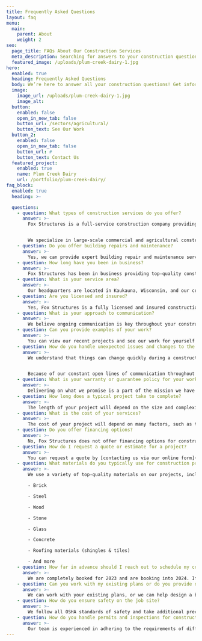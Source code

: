 ```yaml
---
title: Frequently Asked Questions
layout: faq
menu:
  main:
    parent: About
    weight: 2
seo:
  page_title: FAQs About Our Construction Services
  meta_description: Searching for answers to your construction questions? Visit our FAQ page for information on our services, pricing and more. Or contact (920) 766-9305.
  featured_image: /uploads/plum-creek-dairy-1.jpg
hero: 
  enabled: true
  heading: Frequently Asked Questions
  body: We’re here to answer all your construction questions! Get information on the construction services we offer and what it’s like to work with Fox Structures.
  image: 
    image_url: /uploads/plum-creek-dairy-1.jpg
    image_alt: 
  button:
    enabled: false
    open_in_new_tab: false
    button_url: /sectors/agricultural/
    button_text: See Our Work
  button_2:
    enabled: false
    open_in_new_tab: false
    button_url: #
    button_text: Contact Us
  featured_project: 
    enabled: true
    name: Plum Creek Dairy
    url: /portfolio/plum-creek-dairy/
faq_block:
  enabled: true
  heading: >-

  questions:
    - question: What types of construction services do you offer?
      answer: >-
        Fox Structures is a full-service construction company providing expert design, construction and concrete services for various industries, including commercial, agricultural, residential, equestrian and more. 


        We specialize in large-scale commercial and agricultural construction projects, such as [farm design](/construction-services/agricultural/farm-design/), [barn construction](/construction-services/agricultural/barn-construction/), [mini storage facilities](/construction-services/commercial/mini-storage/), [corporate offices](/construction-services/commercial/office-buildings/) and more.
    - question: Do you offer building repairs and maintenance?
      answer: >-
        Yes, we can provide expert building repair and maintenance services. In fact, many of our past clients turn to us when they need to make a building repair, or when they need to remodel or add on to their current structures. We take pride in serving clients for their long-term construction needs.
    - question: How long have you been in business?
      answer: >-
        Fox Structures has been in business providing top-quality construction services to clients throughout Northeast Wisconsin since 1982.
    - question: What is your service area?
      answer: >-
        Our headquarters are located in Kaukauna, Wisconsin, and our crew provides construction and concrete services to clients throughout Northeast Wisconsin.
    - question: Are you licensed and insured?
      answer: >-
        Yes, Fox Structures is a fully licensed and insured construction company. We have been in operation for over 40 years and intimately understand the regulations and requirements of the structures we build. Safety is a top priority for our team, both in our shop and while on project sites.
    - question: What is your approach to communication?
      answer: >-
        We believe ongoing communication is key throughout your construction project. Our ownership team accompanies our construction crews on projects and manages your building from start to finish, keeping in constant contact with you to get you the updates you need. Our approach to ongoing communication and dedication to building long-lasting relationships with our clients is one of the main pillars of our success.
    - question: Can you provide examples of your work?
      answer: >-
        You can view our recent projects and see our work for yourself by visiting our [Portfolio](/portfolio/) page. Here, you’ll find detailed project images, specs and features, as well as testimonials from our clients.
    - question: How do you handle unexpected issues and changes to the scope of work during a project?
      answer: >-
        We understand that things can change quickly during a construction project, and our team is well-adept at pivoting to meet your needs and expectations. We are also well prepared to handle obstacles like obtaining low-stock materials, working around harsh weather conditions and more. 


        Because of our constant open lines of communication throughout your build, you will always be informed of any project setbacks, and our team will work diligently to ensure your project is completed on time, regardless of unforeseen challenges.
    - question: What is your warranty or guarantee policy for your work?
      answer: >-
        Delivering on what we promise is a part of the mission we have followed since our inception. Our team is committed to your complete satisfaction and will work with you to rectify any issues or concerns throughout your project, should they arise.
    - question: How long does a typical project take to complete?
      answer: >-
        The length of your project will depend on the size and complexity of your project, your budget and timeline, as well as factors such as procuring the necessary materials to complete your build. Because we have a robust scheduling system and avoid overbooking projects, many of our clients have been impressed with our fast turnaround times. [Contact us](/contact/) to get the most accurate timeline for your project.
    - question: What is the cost of your services?
      answer: >-
        The cost of your project will depend on many factors, such as the size and complexity of your build, the materials used and the project timeline. Because we specialize in large-scale projects, the average cost of our services range from **$XX-$XX per square foot**. [Contact us](/contact/) for the most accurate pricing estimate for your project.
    - question: Do you offer financing options?
      answer: >-
        No, Fox Structures does not offer financing options for construction or concrete services. We can, however, assist you in obtaining the proper financing for your project.
    - question: How do I request a quote or estimate for a project?
      answer: >-
        You can request a quote by [contacting us via our online form](/contact-us/), or by calling us at <a href="tel:920-766-9305">(920) 766-9305</a>. Our team will gather the information we need to provide you with the most accurate price quote, as well as a project timeline.
    - question: What materials do you typically use for construction projects?
      answer: >-
        We use a variety of top-quality materials on our projects, including (but not limited to):

        - Brick

        - Steel

        - Wood

        - Stone

        - Glass

        - Concrete

        - Roofing materials (shingles & tiles)

        - And more
    - question: How far in advance should I reach out to schedule my construction project?
      answer: >-
        We are completely booked for 2023 and are booking into 2024. If you have a specific project in mind, we recommend reaching out to our team as soon as possible to request an estimate and schedule your project.
    - question: Can you work with my existing plans or do you provide design services?
      answer: >-
        We can work with your existing plans, or we can help design a building, farm or commercial campus. Our construction crew is well-adept at reading and interpreting design plans, and our on-site designers are experienced in turning even the most basic concepts into unique final designs.
    - question: How do you ensure safety on the job site?
      answer: >-
        We follow all OSHA standards of safety and take additional precautions like learning about your property and location to ensure the safety of both our employees and anyone else on or near the job site. Our crew is experienced in working on projects at active farms, agricultural properties and commercial businesses that require additional safety precautions to keep the facility or business open and operational.
    - question: How do you handle permits and inspections for construction projects?
      answer: >-
        Our team is experienced in adhering to the requirements of different municipalities throughout Northeast Wisconsin and can assist you in obtaining the proper building permits for your project.
---
```



